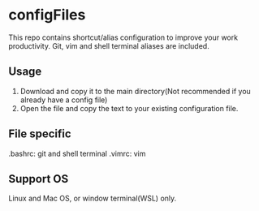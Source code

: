 # configFiles
This repo contains shortcut/alias configuration to improve your work productivity. Git, vim and shell terminal aliases are included.

##  Usage
1. Download and copy it to the main directory(Not recommended if you already have a config file)
2. Open the file and copy the text to your existing configuration file.

## File specific
.bashrc: git and shell terminal
.vimrc: vim

## Support OS
Linux and Mac OS, or window terminal(WSL) only.
